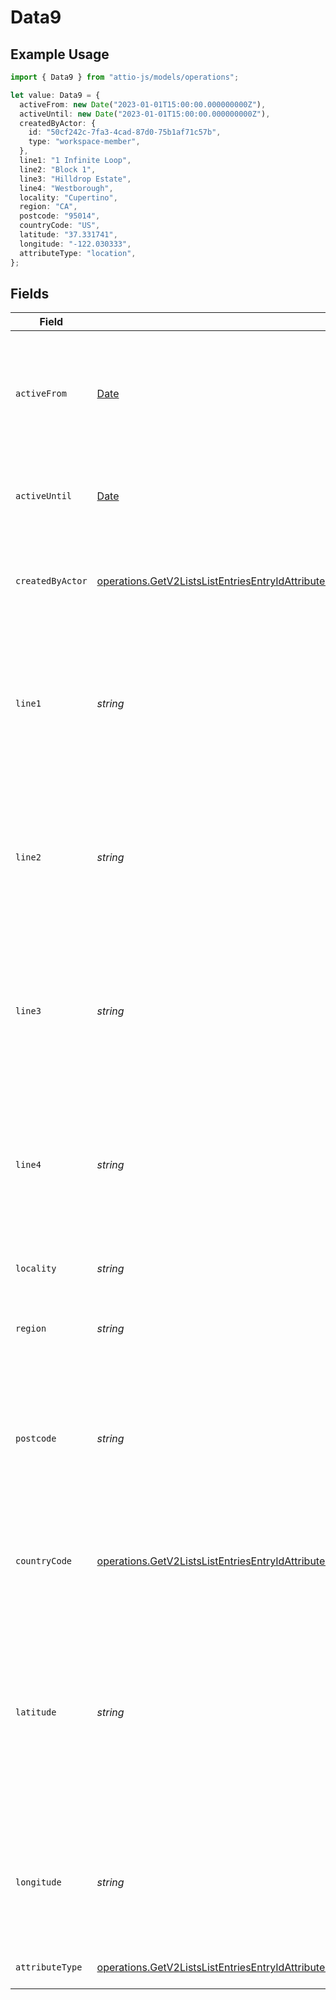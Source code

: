 # Data9

## Example Usage

```typescript
import { Data9 } from "attio-js/models/operations";

let value: Data9 = {
  activeFrom: new Date("2023-01-01T15:00:00.000000000Z"),
  activeUntil: new Date("2023-01-01T15:00:00.000000000Z"),
  createdByActor: {
    id: "50cf242c-7fa3-4cad-87d0-75b1af71c57b",
    type: "workspace-member",
  },
  line1: "1 Infinite Loop",
  line2: "Block 1",
  line3: "Hilldrop Estate",
  line4: "Westborough",
  locality: "Cupertino",
  region: "CA",
  postcode: "95014",
  countryCode: "US",
  latitude: "37.331741",
  longitude: "-122.030333",
  attributeType: "location",
};
```

## Fields

| Field                                                                                                                                                                                                                                                                                                                | Type                                                                                                                                                                                                                                                                                                                 | Required                                                                                                                                                                                                                                                                                                             | Description                                                                                                                                                                                                                                                                                                          | Example                                                                                                                                                                                                                                                                                                              |
| -------------------------------------------------------------------------------------------------------------------------------------------------------------------------------------------------------------------------------------------------------------------------------------------------------------------- | -------------------------------------------------------------------------------------------------------------------------------------------------------------------------------------------------------------------------------------------------------------------------------------------------------------------- | -------------------------------------------------------------------------------------------------------------------------------------------------------------------------------------------------------------------------------------------------------------------------------------------------------------------- | -------------------------------------------------------------------------------------------------------------------------------------------------------------------------------------------------------------------------------------------------------------------------------------------------------------------- | -------------------------------------------------------------------------------------------------------------------------------------------------------------------------------------------------------------------------------------------------------------------------------------------------------------------- |
| `activeFrom`                                                                                                                                                                                                                                                                                                         | [Date](https://developer.mozilla.org/en-US/docs/Web/JavaScript/Reference/Global_Objects/Date)                                                                                                                                                                                                                        | :heavy_check_mark:                                                                                                                                                                                                                                                                                                   | The point in time at which this value was made "active". `active_from` can be considered roughly analogous to `created_at`.                                                                                                                                                                                          | 2023-01-01T15:00:00.000000000Z                                                                                                                                                                                                                                                                                       |
| `activeUntil`                                                                                                                                                                                                                                                                                                        | [Date](https://developer.mozilla.org/en-US/docs/Web/JavaScript/Reference/Global_Objects/Date)                                                                                                                                                                                                                        | :heavy_check_mark:                                                                                                                                                                                                                                                                                                   | The point in time at which this value was deactivated. If `null`, the value is active.                                                                                                                                                                                                                               | 2023-01-01T15:00:00.000000000Z                                                                                                                                                                                                                                                                                       |
| `createdByActor`                                                                                                                                                                                                                                                                                                     | [operations.GetV2ListsListEntriesEntryIdAttributesAttributeValuesDataEntriesAttributesValuesResponse200ApplicationJSONResponseBody9CreatedByActor](../../models/operations/getv2listslistentriesentryidattributesattributevaluesdataentriesattributesvaluesresponse200applicationjsonresponsebody9createdbyactor.md) | :heavy_check_mark:                                                                                                                                                                                                                                                                                                   | The actor that created this value.                                                                                                                                                                                                                                                                                   | {<br/>"type": "workspace-member",<br/>"id": "50cf242c-7fa3-4cad-87d0-75b1af71c57b"<br/>}                                                                                                                                                                                                                             |
| `line1`                                                                                                                                                                                                                                                                                                              | *string*                                                                                                                                                                                                                                                                                                             | :heavy_check_mark:                                                                                                                                                                                                                                                                                                   | The first line of the address. Note that this value is not currently represented in the UI but will be persisted and readable through API calls.                                                                                                                                                                     | 1 Infinite Loop                                                                                                                                                                                                                                                                                                      |
| `line2`                                                                                                                                                                                                                                                                                                              | *string*                                                                                                                                                                                                                                                                                                             | :heavy_check_mark:                                                                                                                                                                                                                                                                                                   | The second line of the address. Note that this value is not currently represented in the UI but will be persisted and readable through API calls.                                                                                                                                                                    | Block 1                                                                                                                                                                                                                                                                                                              |
| `line3`                                                                                                                                                                                                                                                                                                              | *string*                                                                                                                                                                                                                                                                                                             | :heavy_check_mark:                                                                                                                                                                                                                                                                                                   | The third line of the address. Note that this value is not currently represented in the UI but will be persisted and readable through API calls.                                                                                                                                                                     | Hilldrop Estate                                                                                                                                                                                                                                                                                                      |
| `line4`                                                                                                                                                                                                                                                                                                              | *string*                                                                                                                                                                                                                                                                                                             | :heavy_check_mark:                                                                                                                                                                                                                                                                                                   | The fourth line of the address. Note that this value is not currently represented in the UI but will be persisted and readable through API calls.                                                                                                                                                                    | Westborough                                                                                                                                                                                                                                                                                                          |
| `locality`                                                                                                                                                                                                                                                                                                           | *string*                                                                                                                                                                                                                                                                                                             | :heavy_check_mark:                                                                                                                                                                                                                                                                                                   | The town, neighborhood or area the location is in.                                                                                                                                                                                                                                                                   | Cupertino                                                                                                                                                                                                                                                                                                            |
| `region`                                                                                                                                                                                                                                                                                                             | *string*                                                                                                                                                                                                                                                                                                             | :heavy_check_mark:                                                                                                                                                                                                                                                                                                   | The state, county, province or region that the location is in.                                                                                                                                                                                                                                                       | CA                                                                                                                                                                                                                                                                                                                   |
| `postcode`                                                                                                                                                                                                                                                                                                           | *string*                                                                                                                                                                                                                                                                                                             | :heavy_check_mark:                                                                                                                                                                                                                                                                                                   | The postcode or zip code for the location. Note that this value is not currently represented in the UI but will be persisted and readable through API calls.}                                                                                                                                                        | 95014                                                                                                                                                                                                                                                                                                                |
| `countryCode`                                                                                                                                                                                                                                                                                                        | [operations.GetV2ListsListEntriesEntryIdAttributesAttributeValuesDataCountryCode](../../models/operations/getv2listslistentriesentryidattributesattributevaluesdatacountrycode.md)                                                                                                                                   | :heavy_check_mark:                                                                                                                                                                                                                                                                                                   | The ISO 3166-1 alpha-2 country code for the country this location is in.                                                                                                                                                                                                                                             | US                                                                                                                                                                                                                                                                                                                   |
| `latitude`                                                                                                                                                                                                                                                                                                           | *string*                                                                                                                                                                                                                                                                                                             | :heavy_check_mark:                                                                                                                                                                                                                                                                                                   | The latitude of the location. Validated by the regular expression `/^[-+]?([1-8]?\d(\.\d+)?\|90(\.0+)?)$/`. Note that this value is not currently represented in the UI but will be persisted and readable through API calls.}                                                                                       | 37.331741                                                                                                                                                                                                                                                                                                            |
| `longitude`                                                                                                                                                                                                                                                                                                          | *string*                                                                                                                                                                                                                                                                                                             | :heavy_check_mark:                                                                                                                                                                                                                                                                                                   | The longitude of the location. Validated by the regular expression `/^[-+]?(180(\.0+)?\|((1[0-7]\d)\|([1-9]?\d))(\.\d+)?)$/`                                                                                                                                                                                         | -122.030333                                                                                                                                                                                                                                                                                                          |
| `attributeType`                                                                                                                                                                                                                                                                                                      | [operations.GetV2ListsListEntriesEntryIdAttributesAttributeValuesDataEntriesAttributesValuesResponse200ApplicationJSONResponseBody9AttributeType](../../models/operations/getv2listslistentriesentryidattributesattributevaluesdataentriesattributesvaluesresponse200applicationjsonresponsebody9attributetype.md)   | :heavy_check_mark:                                                                                                                                                                                                                                                                                                   | The attribute type of the value.                                                                                                                                                                                                                                                                                     | location                                                                                                                                                                                                                                                                                                             |